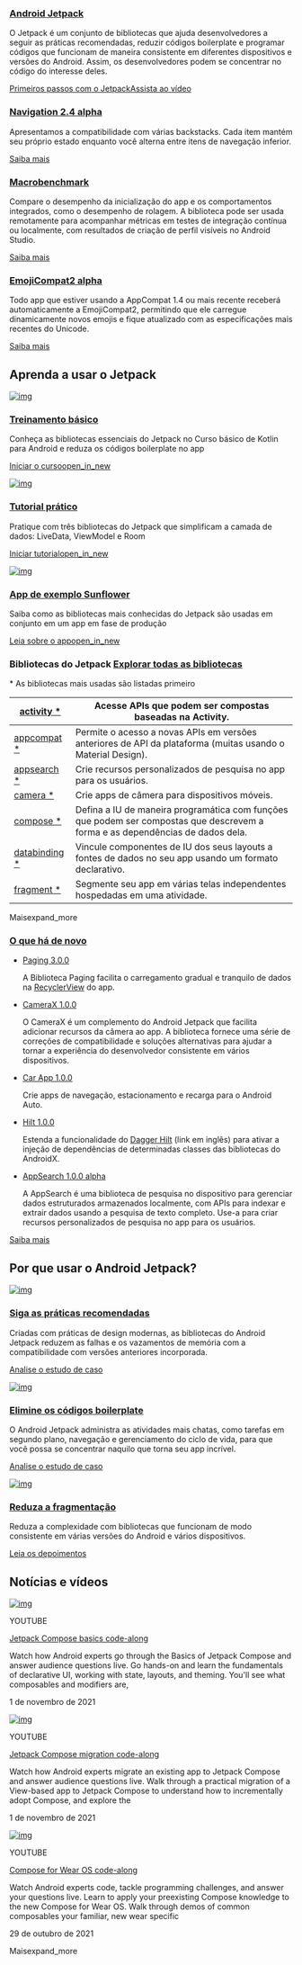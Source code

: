 ### [Android Jetpack](https://developer.android.com/jetpack/getting-started?hl=pt-br)

O Jetpack é um conjunto de bibliotecas que ajuda desenvolvedores a seguir as práticas recomendadas, reduzir códigos boilerplate e programar códigos que funcionam de maneira consistente em diferentes dispositivos e versões do Android. Assim, os desenvolvedores podem se concentrar no código do interesse deles.

[Primeiros passos com o Jetpack](https://developer.android.com/jetpack/getting-started?hl=pt-br)[Assista ao vídeo](https://www.youtube.com/watch?v=LmkKFCfmnhQ&%3Bfeature=youtu.be&%3Bhl=pt-br&hl=pt-br)

### [Navigation 2.4 alpha](https://developer.android.com/guide/navigation?hl=pt-br)

Apresentamos a compatibilidade com várias backstacks. Cada item mantém seu próprio estado enquanto você alterna entre itens de navegação inferior.

[Saiba mais](https://developer.android.com/guide/navigation?hl=pt-br)

### [Macrobenchmark](https://developer.android.com/studio/profile/macrobenchmark?hl=pt-br)

Compare o desempenho da inicialização do app e os comportamentos integrados, como o desempenho de rolagem. A biblioteca pode ser usada remotamente para acompanhar métricas em testes de integração contínua ou localmente, com resultados de criação de perfil visíveis no Android Studio.

[Saiba mais](https://developer.android.com/studio/profile/macrobenchmark?hl=pt-br)

### [EmojiCompat2 alpha](https://developer.android.com/jetpack/androidx/releases/emoji2?hl=pt-br)

Todo app que estiver usando a AppCompat 1.4 ou mais recente receberá automaticamente a EmojiCompat2, permitindo que ele carregue dinamicamente novos emojis e fique atualizado com as especificações mais recentes do Unicode.

[Saiba mais](https://developer.android.com/jetpack/androidx/releases/emoji2?hl=pt-br)

## Aprenda a usar o Jetpack

[![img](https://developer.android.com/images/picto-icons/learn.svg?hl=pt-br)](https://codelabs.developers.google.com/android-kotlin-fundamentals/?hl=pt-br)

### [Treinamento básico](https://codelabs.developers.google.com/android-kotlin-fundamentals/?hl=pt-br)

Conheça as bibliotecas essenciais do Jetpack no Curso básico de Kotlin para Android e reduza os códigos boilerplate no app

[Iniciar o cursoopen_in_new](https://codelabs.developers.google.com/android-kotlin-fundamentals/?hl=pt-br)

[![img](https://developer.android.com/images/picto-icons/courses.svg?hl=pt-br)](https://codelabs.developers.google.com/codelabs/android-room-with-a-view-kotlin/?hl=pt-br#0)

### [Tutorial prático](https://codelabs.developers.google.com/codelabs/android-room-with-a-view-kotlin/?hl=pt-br#0)

Pratique com três bibliotecas do Jetpack que simplificam a camada de dados: LiveData, ViewModel e Room

[Iniciar tutorialopen_in_new](https://codelabs.developers.google.com/codelabs/android-room-with-a-view-kotlin/?hl=pt-br#0)

[![img](https://developer.android.com/images/picto-icons/sunflower-app.svg?hl=pt-br)](https://medium.com/androiddevelopers/introducing-android-sunflower-e421b43fe0c2)

### [App de exemplo Sunflower](https://medium.com/androiddevelopers/introducing-android-sunflower-e421b43fe0c2)

Saiba como as bibliotecas mais conhecidas do Jetpack são usadas em conjunto em um app em fase de produção

[Leia sobre o appopen_in_new](https://medium.com/androiddevelopers/introducing-android-sunflower-e421b43fe0c2)

### Bibliotecas do Jetpack [Explorar todas as bibliotecas](https://developer.android.com/jetpack/androidx/explorer?hl=pt-br)

\* As bibliotecas mais usadas são listadas primeiro

| [activity *](https://developer.android.com/jetpack/androidx/releases/activity?hl=pt-br) | Acesse APIs que podem ser compostas baseadas na Activity.    |
| ------------------------------------------------------------ | ------------------------------------------------------------ |
| [appcompat *](https://developer.android.com/jetpack/androidx/releases/appcompat?hl=pt-br) | Permite o acesso a novas APIs em versões anteriores de API da plataforma (muitas usando o Material Design). |
| [appsearch *](https://developer.android.com/jetpack/androidx/releases/appsearch?hl=pt-br) | Crie recursos personalizados de pesquisa no app para os usuários. |
| [camera *](https://developer.android.com/jetpack/androidx/releases/camera?hl=pt-br) | Crie apps de câmera para dispositivos móveis.                |
| [compose *](https://developer.android.com/jetpack/androidx/releases/compose?hl=pt-br) | Defina a IU de maneira programática com funções que podem ser compostas que descrevem a forma e as dependências de dados dela. |
| [databinding *](https://developer.android.com/jetpack/androidx/releases/databinding?hl=pt-br) | Vincule componentes de IU dos seus layouts a fontes de dados no seu app usando um formato declarativo. |
| [fragment *](https://developer.android.com/jetpack/androidx/releases/fragment?hl=pt-br) | Segmente seu app em várias telas independentes hospedadas em uma atividade. |

Maisexpand_more

### [O que há de novo](https://medium.com/@florina.muntenescu/1891d205e136)

- [Paging 3.0.0](https://developer.android.com/jetpack/androidx/releases/paging?hl=pt-br#3.0.0)

  A Biblioteca Paging facilita o carregamento gradual e tranquilo de dados na [RecyclerView](https://developer.android.com/reference/androidx/recyclerview/widget/RecyclerView?hl=pt-br) do app.

- [CameraX 1.0.0](https://developer.android.com/jetpack/androidx/releases/camera?hl=pt-br#1.0.0)

  O CameraX é um complemento do Android Jetpack que facilita adicionar recursos da câmera ao app. A biblioteca fornece uma série de correções de compatibilidade e soluções alternativas para ajudar a tornar a experiência do desenvolvedor consistente em vários dispositivos.

- [Car App 1.0.0](https://developer.android.com/jetpack/androidx/releases/car-app?hl=pt-br#1.0.0)

  Crie apps de navegação, estacionamento e recarga para o Android Auto.

- [Hilt 1.0.0](https://developer.android.com/jetpack/androidx/releases/hilt?hl=pt-br#1.0.0)

  Estenda a funcionalidade do [Dagger Hilt](https://dagger.dev/hilt) (link em inglês) para ativar a injeção de dependências de determinadas classes das bibliotecas do AndroidX.

- [AppSearch 1.0.0 alpha](https://developer.android.com/jetpack/androidx/releases/appsearch?hl=pt-br#1.0.0-alpha01)

  A AppSearch é uma biblioteca de pesquisa no dispositivo para gerenciar dados estruturados armazenados localmente, com APIs para indexar e extrair dados usando a pesquisa de texto completo. Use-a para criar recursos personalizados de pesquisa no app para os usuários.

[Saiba mais](https://medium.com/@florina.muntenescu/1891d205e136)

## Por que usar o Android Jetpack?

[![img](https://developer.android.com/images/picto-icons/badge.svg?hl=pt-br)](https://developer.android.com/stories/apps/iheartradio?hl=pt-br)

### [Siga as práticas recomendadas](https://developer.android.com/stories/apps/iheartradio?hl=pt-br)

Criadas com práticas de design modernas, as bibliotecas do Android Jetpack reduzem as falhas e os vazamentos de memória com a compatibilidade com versões anteriores incorporada.

[Analise o estudo de caso](https://developer.android.com/stories/apps/iheartradio?hl=pt-br)

[![img](https://developer.android.com/images/spot-icons/drag-drop.svg?hl=pt-br)](https://developer.android.com/stories/apps/monzo-camerax?hl=pt-br)

### [Elimine os códigos boilerplate](https://developer.android.com/stories/apps/monzo-camerax?hl=pt-br)

O Android Jetpack administra as atividades mais chatas, como tarefas em segundo plano, navegação e gerenciamento do ciclo de vida, para que você possa se concentrar naquilo que torna seu app incrível.

[Analise o estudo de caso](https://developer.android.com/stories/apps/monzo-camerax?hl=pt-br)

[![img](https://developer.android.com/images/picto-icons/reduce.svg?hl=pt-br)](https://developer.android.com/jetpack/testimonials?hl=pt-br)

### [Reduza a fragmentação](https://developer.android.com/jetpack/testimonials?hl=pt-br)

Reduza a complexidade com bibliotecas que funcionam de modo consistente em várias versões do Android e vários dispositivos.

[Leia os depoimentos](https://developer.android.com/jetpack/testimonials?hl=pt-br)

## Notícias e vídeos

[![img](https://i.ytimg.com/vi/k3jvNqj4m08/maxresdefault.jpg)](https://www.youtube.com/watch?v=k3jvNqj4m08)

YOUTUBE

[Jetpack Compose basics code-along](https://www.youtube.com/watch?v=k3jvNqj4m08)

Watch how Android experts go through the Basics of Jetpack Compose and answer audience questions live. Go hands-on and learn the fundamentals of declarative UI, working with state, layouts, and theming. You'll see what composables and modifiers are,

1 de novembro de 2021

[![img](https://i.ytimg.com/vi/wg4NHmxJ78g/maxresdefault.jpg)](https://www.youtube.com/watch?v=wg4NHmxJ78g)

YOUTUBE

[Jetpack Compose migration code-along](https://www.youtube.com/watch?v=wg4NHmxJ78g)

Watch how Android experts migrate an existing app to Jetpack Compose and answer audience questions live. Walk through a practical migration of a View-based app to Jetpack Compose to understand how to incrementally adopt Compose, and explore the

1 de novembro de 2021

[![img](https://i.ytimg.com/vi/7U3FwzuqgRE/maxresdefault.jpg)](https://www.youtube.com/watch?v=7U3FwzuqgRE)

YOUTUBE

[Compose for Wear OS code-along](https://www.youtube.com/watch?v=7U3FwzuqgRE)

Watch Android experts code, tackle programming challenges, and answer your questions live. Learn to apply your preexisting Compose knowledge to the new Compose for Wear OS. Walk through demos of common composables your familiar, new wear specific

29 de outubro de 2021

Maisexpand_more